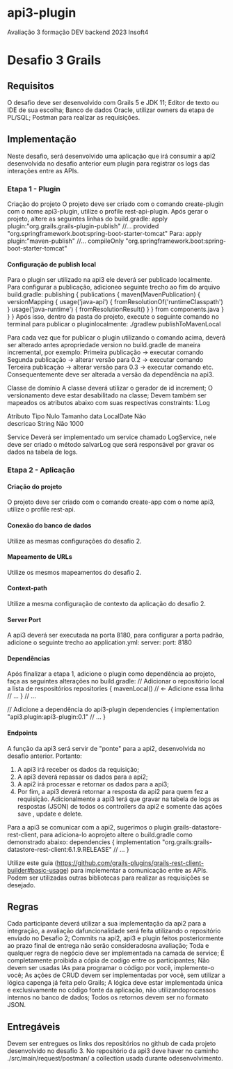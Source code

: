 # api3-plugin
Avaliação 3 formação DEV backend 2023 Insoft4

# Desafio 3 Grails
## Requisitos
O desafio deve ser desenvolvido com Grails 5 e JDK 11;
Editor de texto ou IDE de sua escolha;
Banco de dados Oracle, utilizar owners da etapa de PL/SQL;
Postman para realizar as requisições.

## Implementação
Neste desafio, será desenvolvido uma aplicação que irá consumir a api2 desenvolvida no desafio anterior eum plugin para registrar os logs das interações entre as APIs.

### Etapa 1 - Plugin
Criação do projeto
O projeto deve ser criado com o comando create-plugin com o nome api3-plugin, utilize o profile rest-api-plugin.
Após gerar o projeto, altere as seguintes linhas do build.gradle:
  apply plugin:"org.grails.grails-plugin-publish"
  //...
  provided "org.springframework.boot:spring-boot-starter-tomcat"
Para:
  apply plugin:"maven-publish"
  //...
  compileOnly "org.springframework.boot:spring-boot-starter-tomcat"

#### Configuração de publish local
Para o plugin ser utilizado na api3 ele deverá ser publicado localmente. Para configurar a publicação, adicioneo seguinte trecho ao fim do arquivo build.gradle:
    publishing {
      publications {
        maven(MavenPublication) {
          versionMapping {
            usage('java-api') {
              fromResolutionOf('runtimeClasspath')
            }
            usage('java-runtime') {
              fromResolutionResult()
            }
          }
          from components.java
        }
      }
    }
Após isso, dentro da pasta do projeto, execute o seguinte comando no terminal para publicar o pluginlocalmente:
./gradlew publishToMavenLocal

Para cada vez que for publicar o plugin utilizando o comando acima, deverá ser alterado antes apropriedade version no build.gradle de maneira incremental, por exemplo:
Primeira publicação -> executar comando
Segunda publicação -> alterar versão para 0.2 -> executar comando
Terceira publicação -> alterar versão para 0.3 -> executar comando
etc.
Consequentemente deve ser alterada a versão da dependência na api3.

Classe de domínio
A classe deverá utilizar o gerador de id increment;
O versionamento deve estar desabilitado na classe;
Devem também ser mapeados os atributos abaixo com suas respectivas constraints:
1.Log

Atributo  Tipo      Nulo  Tamanho
data      LocalDate Não   
descricao String    Não   1000

Service
Deverá ser implementado um service chamado LogService, nele deve ser criado o método salvarLog que será responsável por gravar os dados na tabela de logs.

### Etapa 2 - Aplicação
#### Criação do projeto
O projeto deve ser criado com o comando create-app com o nome api3, utilize o profile rest-api.

#### Conexão do banco de dados
Utilize as mesmas configurações do desafio 2.

#### Mapeamento de URLs
Utilize os mesmos mapeamentos do desafio 2.

#### Context-path
Utilize a mesma configuração de contexto da aplicação do desafio 2.

#### Server Port
A api3 deverá ser executada na porta 8180, para configurar a porta padrão, adicione o seguinte trecho ao application.yml:
    server: 
      port:
        8180

#### Dependências
Após finalizar a etapa 1, adicione o plugin como dependência ao projeto, faça as seguintes alterações no build.gradle:
  // Adicionar o repositório local a lista de respositórios
  repositories {
    mavenLocal() // <- Adicione essa linha
  // ...
  }
  // ...
  
  // Adicione a dependência do api3-plugin
  dependencies {
    implementation "api3.plugin:api3-plugin:0.1"
    // ...
  }

#### Endpoints
A função da api3 será servir de "ponte" para a api2, desenvolvida no desafio anterior. Portanto:
1. A api3 irá receber os dados da requisição;
2. A api3 deverá repassar os dados para a api2;
3. A api2 irá processar e retornar os dados para a api3;
4. Por fim, a api3 deverá retornar a resposta da api2 para quem fez a requisição.
Adicionalmente a api3 terá que gravar na tabela de logs as respostas (JSON) de todos os controllers da api2 e somente das ações save , update e delete.

Para a api3 se comunicar com a api2, sugerimos o plugin grails-datastore-rest-client, para adiciona-lo aoprojeto altere o build.gradle como demonstrado abaixo:
    dependencies {
      implementation "org.grails:grails-datastore-rest-client:6.1.9.RELEASE"
      // ...
    }

Utilize este guia (https://github.com/grails-plugins/grails-rest-client-builder#basic-usage) para implementar a comunicação entre as APIs.
Podem ser utilizadas outras bibliotecas para realizar as requisições se desejado.

## Regras
Cada participante deverá utilizar a sua implementação da api2 para a integração, a avaliação dafuncionalidade será feita utilizando o repositório enviado no Desafio 2;
Commits na api2, api3 e plugin feitos posteriormente ao prazo final de entrega não serão consideradosna avaliação;
Toda e qualquer regra de negócio deve ser implementada na camada de service;
É completamente proibida a cópia de codigo entre os participantes;
Não devem ser usadas IAs para programar o código por você, implemente-o você;
As ações de CRUD devem ser implementadas por você, sem utilizar a lógica capenga já feita pelo Grails;
A lógica deve estar implementada única e exclusivamente no código fonte da aplicação, não utilizandoprocessos internos no banco de dados;
Todos os retornos devem ser no formato JSON.

## Entregáveis
Devem ser entregues os links dos repositórios no github de cada projeto desenvolvido no desafio 3.
No repositório da api3 deve haver no caminho ./src/main/request/postman/ a collection usada durante odesenvolvimento.
